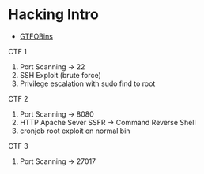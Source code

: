 # Hacking Intro

- [GTFOBins](https://gtfobins.github.io/)

CTF 1
1. Port Scanning -> 22
2. SSH Exploit (brute force)
3. Privilege escalation with sudo find to root

CTF 2
1. Port Scanning -> 8080
2. HTTP Apache Sever SSFR -> Command Reverse Shell
3. cronjob root exploit on normal bin

CTF 3
1. Port Scanning -> 27017
